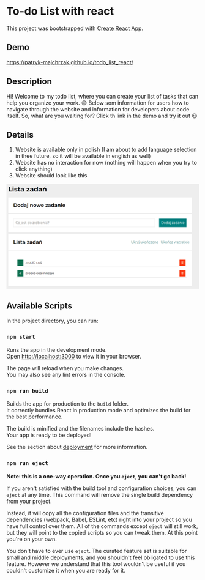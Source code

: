 # To-do List with react

This project was bootstrapped with [Create React App](https://github.com/facebook/create-react-app).

## Demo

https://patryk-majchrzak.github.io/todo_list_react/

## Description

Hi! Welcome to my todo list, where you can create your list of tasks that can help you organize your work. 😊 Below som information for users how to navigate through the website and information for developers about code itself. So, what are you waiting for? Click th link in the demo and try it out 😉

## Details

1. Website is available only in polish (I am about to add language selection in thee future, so it will be available in english as well)
2. Website has no interaction for now (nothing will happen when you try to click anything)
3. Website should look like this

<img src="for_readme/startingTasks.png">

## Available Scripts

In the project directory, you can run:

### `npm start`

Runs the app in the development mode.\
Open [http://localhost:3000](http://localhost:3000) to view it in your browser.

The page will reload when you make changes.\
You may also see any lint errors in the console.

### `npm run build`

Builds the app for production to the `build` folder.\
It correctly bundles React in production mode and optimizes the build for the best performance.

The build is minified and the filenames include the hashes.\
Your app is ready to be deployed!

See the section about [deployment](https://facebook.github.io/create-react-app/docs/deployment) for more information.

### `npm run eject`

**Note: this is a one-way operation. Once you `eject`, you can't go back!**

If you aren't satisfied with the build tool and configuration choices, you can `eject` at any time. This command will remove the single build dependency from your project.

Instead, it will copy all the configuration files and the transitive dependencies (webpack, Babel, ESLint, etc) right into your project so you have full control over them. All of the commands except `eject` will still work, but they will point to the copied scripts so you can tweak them. At this point you're on your own.

You don't have to ever use `eject`. The curated feature set is suitable for small and middle deployments, and you shouldn't feel obligated to use this feature. However we understand that this tool wouldn't be useful if you couldn't customize it when you are ready for it.
